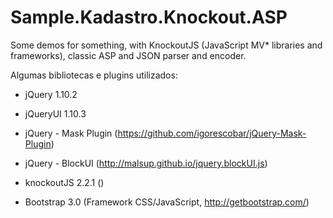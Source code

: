 Sample.Kadastro.Knockout.ASP
=============================

Some demos for something, with KnockoutJS (JavaScript MV* libraries and frameworks), classic ASP and JSON parser and encoder.

Algumas bibliotecas e plugins utilizados:
* jQuery 1.10.2
* jQueryUI 1.10.3
* jQuery - Mask Plugin (https://github.com/igorescobar/jQuery-Mask-Plugin)
* jQuery - BlockUI (http://malsup.github.io/jquery.blockUI.js)
* knockoutJS 2.2.1 ()

* Bootstrap 3.0 (Framework CSS/JavaScript, http://getbootstrap.com/)